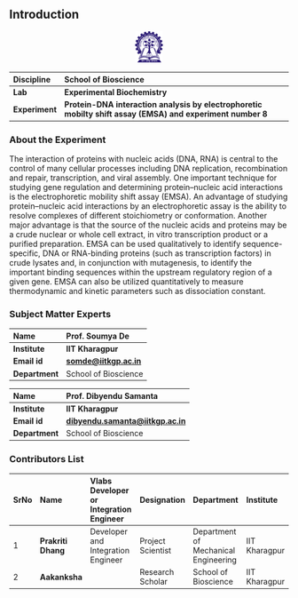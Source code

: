 
## Introduction


<div align="center">
<img src="experiment/images/iitkgp.png" width="10%">
</div>

<b>Discipline | <b>School of Bioscience
:--|:--|
<b> Lab | <b> Experimental Biochemistry
<b> Experiment|     <b> Protein-DNA interaction analysis by electrophoretic mobilty shift assay (EMSA) and experiment number 8



### About the Experiment 

The interaction of proteins with nucleic acids (DNA, RNA) is central to the control of many cellular processes including DNA replication, recombination and repair, transcription, and viral assembly. One important technique for studying gene regulation and determining protein–nucleic acid interactions is the electrophoretic mobility shift assay (EMSA). An advantage of studying protein–nucleic acid interactions by an electrophoretic assay is the ability to resolve complexes of different stoichiometry or conformation. Another major advantage is that the source of the nucleic acids and proteins may be a crude nuclear or whole cell extract, in vitro transcription product or a purified preparation. EMSA can be used qualitatively to identify sequence-specific, DNA or RNA-binding proteins (such as transcription factors) in crude lysates and, in conjunction with mutagenesis, to identify the important binding sequences within the upstream regulatory region of a given gene. EMSA can also be utilized quantitatively to measure thermodynamic and kinetic parameters such as dissociation constant.

### Subject Matter Experts

<b>Name  | <b> Prof. Soumya De 
:--|:--|
<b> Institute | <b>  IIT Kharagpur
<b> Email id|     <b>  somde@iitkgp.ac.in
<b> Department |  School of Bioscience

<b>Name  | <b>  Prof. Dibyendu Samanta 
:--|:--|
<b> Institute | <b>  IIT Kharagpur
<b> Email id|     <b>  dibyendu.samanta@iitkgp.ac.in
<b> Department |  School of Bioscience

### Contributors List
SrNo | Name | Vlabs Developer or Integration Engineer| Designation | Department| Institute| 
:--|:--|:--|:--|:--|:--|
1 | **Prakriti Dhang** | Developer and Integration Engineer | Project Scientist | Department of Mechanical Engineering | IIT Kharagpur |
2 | **Aakanksha** | |Research Scholar | School of Bioscience | IIT Kharagpur |

